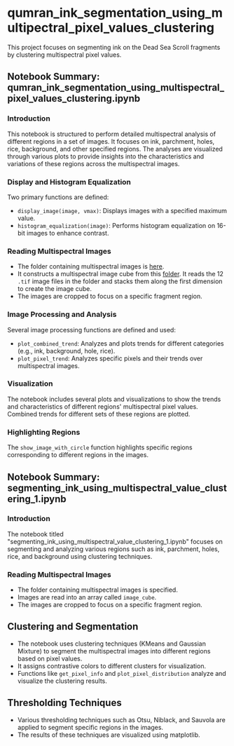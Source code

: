 # qumran_ink_segmentation_using_multipectral_pixel_values_clustering
This project focuses on segmenting ink on the Dead Sea Scroll fragments by clustering multispectral pixel values.

## Notebook Summary: qumran_ink_segmentation_using_multispectral_pixel_values_clustering.ipynb

### Introduction
This notebook is structured to perform detailed multispectral analysis of different regions in a set of images. It focuses on ink, parchment, holes, rice, background, and other specified regions. The analyses are visualized through various plots to provide insights into the characteristics and variations of these regions across the multispectral images.

### Display and Histogram Equalization
Two primary functions are defined:
- `display_image(image, vmax)`: Displays images with a specified maximum value.
- `histogram_equalization(image)`: Performs histogram equalization on 16-bit images to enhance contrast.

### Reading Multispectral Images
- The folder containing multispectral images is [here](https://tauex-my.sharepoint.com/:u:/g/personal/berat_tauex_tau_ac_il/Ee9l3mTCIzNNteMEEKLhfsIBpCohdMuu3HYIVIFbIKjIGQ?e=PV4tO1).
- It constructs a multispectral image cube from this [folder](https://tauex-my.sharepoint.com/:u:/g/personal/berat_tauex_tau_ac_il/Ee9l3mTCIzNNteMEEKLhfsIBpCohdMuu3HYIVIFbIKjIGQ?e=PV4tO1). It reads the 12 `.tif` image files in the folder and stacks them along the first dimension to create the image cube.
- The images are cropped to focus on a specific fragment region.

### Image Processing and Analysis
Several image processing functions are defined and used:
- `plot_combined_trend`: Analyzes and plots trends for different categories (e.g., ink, background, hole, rice).
- `plot_pixel_trend`: Analyzes specific pixels and their trends over multispectral images.

### Visualization
The notebook includes several plots and visualizations to show the trends and characteristics of different regions' multispectral pixel values. Combined trends for different sets of these regions are plotted.

### Highlighting Regions
The `show_image_with_circle` function highlights specific regions corresponding to different regions in the images.


## Notebook Summary: segmenting_ink_using_multispectral_value_clustering_1.ipynb

### Introduction
The notebook titled "segmenting_ink_using_multispectral_value_clustering_1.ipynb" focuses on segmenting and analyzing various regions such as ink, parchment, holes, rice, and background using clustering techniques.

### Reading Multispectral Images
- The folder containing multispectral images is specified.
- Images are read into an array called `image_cube`.
- The images are cropped to focus on a specific fragment region.

## Clustering and Segmentation
- The notebook uses clustering techniques (KMeans and Gaussian Mixture) to segment the multispectral images into different regions based on pixel values.
- It assigns contrastive colors to different clusters for visualization.
- Functions like `get_pixel_info` and `plot_pixel_distribution` analyze and visualize the clustering results.

## Thresholding Techniques
- Various thresholding techniques such as Otsu, Niblack, and Sauvola are applied to segment specific regions in the images.
- The results of these techniques are visualized using matplotlib.





